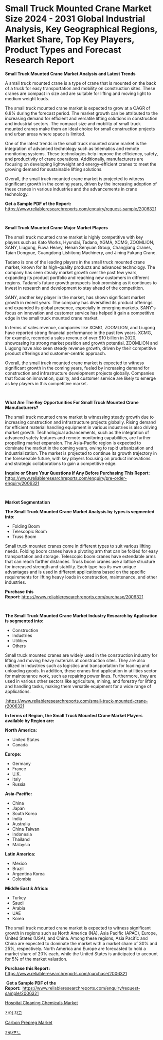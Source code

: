 <p><h1>Small Truck Mounted Crane Market Size 2024 - 2031 Global Industrial Analysis, Key Geographical Regions, Market Share, Top Key Players, Product Types and Forecast Research Report</h1></p><p><strong>Small Truck Mounted Crane Market Analysis and Latest Trends</strong></p>
<p><p>A small truck mounted crane is a type of crane that is mounted on the back of a truck for easy transportation and mobility on construction sites. These cranes are compact in size and are suitable for lifting and moving light to medium weight loads.</p><p>The small truck mounted crane market is expected to grow at a CAGR of 6.8% during the forecast period. The market growth can be attributed to the increasing demand for efficient and versatile lifting solutions in construction and industrial sectors. The compact size and mobility of small truck mounted cranes make them an ideal choice for small construction projects and urban areas where space is limited.</p><p>One of the latest trends in the small truck mounted crane market is the integration of advanced technology such as telematics and remote monitoring systems. These technologies help improve the efficiency, safety, and productivity of crane operations. Additionally, manufacturers are focusing on developing lightweight and energy-efficient cranes to meet the growing demand for sustainable lifting solutions.</p><p>Overall, the small truck mounted crane market is projected to witness significant growth in the coming years, driven by the increasing adoption of these cranes in various industries and the advancements in crane technology.</p></p>
<p><strong>Get a Sample PDF of the Report:&nbsp;</strong> <a href="https://www.reliableresearchreports.com/enquiry/request-sample/2006321">https://www.reliableresearchreports.com/enquiry/request-sample/2006321</a></p>
<p>&nbsp;</p>
<p><strong>Small Truck Mounted Crane Major Market Players</strong></p>
<p><p>The small truck mounted crane market is highly competitive with key players such as Kato Works, Hyundai, Tadano, XGMA, XCMG, ZOOMLION, SANY, Liugong, Fuwa Heavy, Henan Senyuan Group, Changjiang Cranes, Taian Dongyue, Guangdong Lishitong Machinery, and Jining Fukang Crane. </p><p>Tadano is one of the leading players in the small truck mounted crane market, known for its high-quality products and advanced technology. The company has seen steady market growth over the past few years, expanding its product portfolio and reaching new customers in different regions. Tadano's future growth prospects look promising as it continues to invest in research and development to stay ahead of the competition.</p><p>SANY, another key player in the market, has shown significant market growth in recent years. The company has diversified its product offerings and expanded its global presence, especially in emerging markets. SANY's focus on innovation and customer service has helped it gain a competitive edge in the small truck mounted crane market.</p><p>In terms of sales revenue, companies like XCMG, ZOOMLION, and Liugong have reported strong financial performance in the past few years. XCMG, for example, recorded a sales revenue of over $10 billion in 2020, showcasing its strong market position and growth potential. ZOOMLION and Liugong have also seen steady revenue growth, driven by their competitive product offerings and customer-centric approach.</p><p>Overall, the small truck mounted crane market is expected to witness significant growth in the coming years, fueled by increasing demand for construction and infrastructure development projects globally. Companies that focus on innovation, quality, and customer service are likely to emerge as key players in this competitive market.</p></p>
<p>&nbsp;</p>
<p><strong>What Are The Key Opportunities For Small Truck Mounted Crane Manufacturers?</strong></p>
<p><p>The small truck mounted crane market is witnessing steady growth due to increasing construction and infrastructure projects globally. Rising demand for efficient material handling equipment in various industries is also driving market growth. Technological advancements, such as the integration of advanced safety features and remote monitoring capabilities, are further propelling market expansion. The Asia-Pacific region is expected to dominate the market in the coming years, owing to rapid urbanization and industrialization. The market is projected to continue its growth trajectory in the foreseeable future, with key players focusing on product innovations and strategic collaborations to gain a competitive edge.</p></p>
<p><strong>Inquire or Share Your Questions If Any Before Purchasing This Report:</strong> <a href="https://www.reliableresearchreports.com/enquiry/pre-order-enquiry/2006321">https://www.reliableresearchreports.com/enquiry/pre-order-enquiry/2006321</a></p>
<p>&nbsp;</p>
<p><strong>Market Segmentation</strong></p>
<p><strong>The Small Truck Mounted Crane Market Analysis by types is segmented into:</strong></p>
<p><ul><li>Folding Boom</li><li>Telescopic Boom</li><li>Truss Boom</li></ul></p>
<p><p>Small truck mounted cranes come in different types to suit various lifting needs. Folding boom cranes have a pivoting arm that can be folded for easy transportation and storage. Telescopic boom cranes have extendable arms that can reach farther distances. Truss boom cranes use a lattice structure for increased strength and stability. Each type has its own unique advantages and is used in different applications based on the specific requirements for lifting heavy loads in construction, maintenance, and other industries.</p></p>
<p><strong>Purchase this Report:&nbsp;</strong><a href="https://www.reliableresearchreports.com/purchase/2006321">https://www.reliableresearchreports.com/purchase/2006321</a></p>
<p>&nbsp;</p>
<p><strong>The Small Truck Mounted Crane Market Industry Research by Application is segmented into:</strong></p>
<p><ul><li>Construction</li><li>Industries</li><li>Utilities</li><li>Others</li></ul></p>
<p><p>Small truck mounted cranes are widely used in the construction industry for lifting and moving heavy materials at construction sites. They are also utilized in industries such as logistics and transportation for loading and unloading goods. In addition, these cranes find application in utilities sector for maintenance work, such as repairing power lines. Furthermore, they are used in various other sectors like agriculture, mining, and forestry for lifting and handling tasks, making them versatile equipment for a wide range of applications.</p></p>
<p><a href="https://www.reliableresearchreports.com/small-truck-mounted-crane-r2006321">&nbsp;https://www.reliableresearchreports.com/small-truck-mounted-crane-r2006321</a></p>
<p><strong>In terms of Region, the Small Truck Mounted Crane Market Players available by Region are:</strong></p>
<p>
    <p> <strong> North America: </strong>
        <ul>
            <li>United States</li>
            <li>Canada</li>
        </ul>
        </p> 
    <p> <strong> Europe: </strong>
        <ul>
            <li>Germany</li>
            <li>France</li>
            <li>U.K.</li>
            <li>Italy</li>
            <li>Russia</li>
        </ul>
        </p> 
    <p> <strong> Asia-Pacific: </strong>
        <ul>
            <li>China</li>
            <li>Japan</li>
            <li>South Korea</li>
            <li>India</li>
            <li>Australia</li>
            <li>China Taiwan</li>
            <li>Indonesia</li>
            <li>Thailand</li>
            <li>Malaysia</li>
        </ul>
        </p> 
    <p> <strong> Latin America: </strong>
        <ul>
            <li>Mexico</li>
            <li>Brazil</li>
            <li>Argentina Korea</li>
            <li>Colombia</li>
        </ul>
        </p> 
    <p> <strong> Middle East & Africa: </strong>
        <ul>
            <li>Turkey</li>
            <li>Saudi</li>
            <li>Arabia</li>
            <li>UAE</li>
            <li>Korea</li>
        </ul>
    </p>
    </p>
<p><p>The small truck mounted crane market is expected to witness significant growth in regions such as North America (NA), Asia Pacific (APAC), Europe, United States (USA), and China. Among these regions, Asia Pacific and China are expected to dominate the market with a market share of 30% and 25%, respectively. North America and Europe are forecasted to hold a market share of 20% each, while the United States is anticipated to account for 5% of the market valuation.</p></p>
<p><strong>Purchase this Report: </strong><a href="https://www.reliableresearchreports.com/purchase/2006321">https://www.reliableresearchreports.com/purchase/2006321</a></p>
<p>&nbsp;<strong>Get a Sample PDF of the Report:&nbsp;&nbsp;</strong><a href="https://www.reliableresearchreports.com/enquiry/request-sample/2006321">https://www.reliableresearchreports.com/enquiry/request-sample/2006321</a></p>
<p><strong></strong></p>
<p><p><a href="https://issuu.com/reportprime-2/docs/hospital-cleaning-chemicals-market-size-2030.pptx">Hospital Cleaning Chemicals Market</a></p><p><a href="https://github.com/PhilToryphy7876567/Market-Research-Report-List-1/blob/main/301075331530.md">간이 차고</a></p><p><a href="https://issuu.com/reportprime-2/docs/carbon-prepreg-market-size-2030.pptx">Carbon Prepreg Market</a></p><p><a href="https://github.com/hzumrdvas204296/Market-Research-Report-List-1/blob/main/524257631529.md">가라포트</a></p></p>